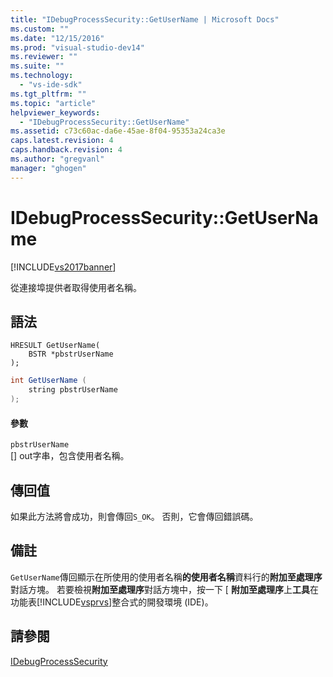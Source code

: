 ```yaml
---
title: "IDebugProcessSecurity::GetUserName | Microsoft Docs"
ms.custom: ""
ms.date: "12/15/2016"
ms.prod: "visual-studio-dev14"
ms.reviewer: ""
ms.suite: ""
ms.technology: 
  - "vs-ide-sdk"
ms.tgt_pltfrm: ""
ms.topic: "article"
helpviewer_keywords: 
  - "IDebugProcessSecurity::GetUserName"
ms.assetid: c73c60ac-da6e-45ae-8f04-95353a24ca3e
caps.latest.revision: 4
caps.handback.revision: 4
ms.author: "gregvanl"
manager: "ghogen"
---
```

# IDebugProcessSecurity::GetUserName
[!INCLUDE[vs2017banner](../../../code-quality/includes/vs2017banner.md)]

從連接埠提供者取得使用者名稱。  
  
## 語法  
  
```cpp#  
HRESULT GetUserName(  
    BSTR *pbstrUserName  
);  
```  
  
```c#  
int GetUserName (  
    string pbstrUserName  
);  
```  
  
#### 參數  
 `pbstrUserName`  
 \[\] out字串，包含使用者名稱。  
  
## 傳回值  
 如果此方法將會成功，則會傳回`S_OK`。  否則，它會傳回錯誤碼。  
  
## 備註  
 `GetUserName`傳回顯示在所使用的使用者名稱**的使用者名稱**資料行的**附加至處理序**對話方塊。  若要檢視**附加至處理序**對話方塊中，按一下 \[ **附加至處理序**上**工具**在功能表[!INCLUDE[vsprvs](../../../code-quality/includes/vsprvs_md.md)]整合式的開發環境 \(IDE\)。  
  
## 請參閱  
 [IDebugProcessSecurity](../../../extensibility/debugger/reference/idebugprocesssecurity.md)